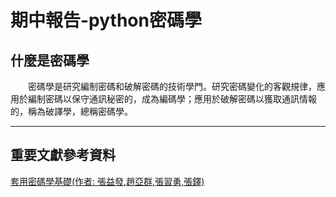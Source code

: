 # 期中報告-python密碼學

## 什麼是密碼學
&emsp;&emsp;密碼學是研究編制密碼和破解密碼的技術學門。研究密碼變化的客觀規律，應用於編制密碼以保守通訊秘密的，成為編碼學；應用於破解密碼以獲取通訊情報的，稱為破譯學，總稱密碼學。  
<hr>  
 
## 重要文獻參考資料  
<a href="https://www.itsfun.com.tw/%E5%AF%86%E7%A2%BC%E5%AD%B8/wiki-9575575-3900455">套用密碼學基礎(作者: 張益發,趙亞群,張習勇,張鐸)</a>
